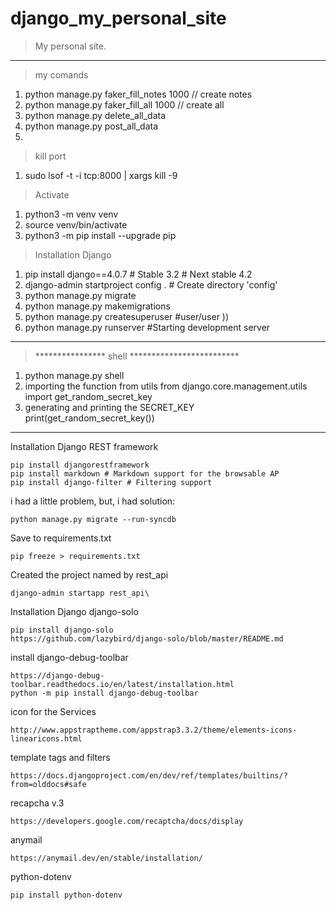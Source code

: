 # django_my_personal_site
>My personal site.
___
>my comands
   1. python manage.py faker_fill_notes 1000 // create notes
   2. python manage.py faker_fill_all 1000 // create all
   3. python manage.py delete_all_data
   4. python manage.py post_all_data
5. 
 

>kill port
1. sudo lsof -t -i tcp:8000 | xargs kill -9

>Activate
1. python3 -m venv venv
2. source venv/bin/activate
3. python3 -m pip install --upgrade pip

>Installation Django
 1. pip install django==4.0.7 # Stable 3.2 # Next stable 4.2
 2. django-admin startproject config . # Create directory 'config'
 3. python manage.py migrate
 4. python manage.py makemigrations
 5. python manage.py createsuperuser #user/user ))
 6. python manage.py runserver #Starting development server

___
> **************** shell *************************  
  1. python manage.py shell
  2. importing the function from utils
    from django.core.management.utils import get_random_secret_key
  3. generating and printing the SECRET_KEY
    print(get_random_secret_key())
___


Installation Django REST framework

    pip install djangorestframework
    pip install markdown # Markdown support for the browsable AP
    pip install django-filter # Filtering support

i had a little problem, but, i had solution:

    python manage.py migrate --run-syncdb

Save to requirements.txt

    pip freeze > requirements.txt

Created the project named by rest_api

    django-admin startapp rest_api\

Installation Django django-solo

    pip install django-solo
    https://github.com/lazybird/django-solo/blob/master/README.md



install django-debug-toolbar

    https://django-debug-toolbar.readthedocs.io/en/latest/installation.html
    python -m pip install django-debug-toolbar

icon for the Services

    http://www.appstraptheme.com/appstrap3.3.2/theme/elements-icons-linearicons.html

template tags and filters

    https://docs.djangoproject.com/en/dev/ref/templates/builtins/?from=olddocs#safe

recapcha v.3
    
    https://developers.google.com/recaptcha/docs/display

anymail 

    https://anymail.dev/en/stable/installation/

python-dotenv
    
    pip install python-dotenv

